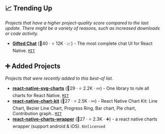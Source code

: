 ## 📈 Trending Up

_Projects that have a higher project-quality score compared to the last update. There might be a variety of reasons, such as increased downloads or code activity._

- <b><a href="https://github.com/FaridSafi/react-native-gifted-chat">Gifted Chat</a></b> (🥈40 ·  ⭐ 12K · 📈) - The most complete chat UI for React Native. <code><a href="http://bit.ly/34MBwT8">MIT</a></code>

## ➕ Added Projects

_Projects that were recently added to this best-of list._

- <b><a href="https://github.com/JesperLekland/react-native-svg-charts">react-native-svg-charts</a></b> (🥉29 ·  ⭐ 2.2K · 💤) - One library to rule all charts for React Native. <code><a href="http://bit.ly/34MBwT8">MIT</a></code>
- <b><a href="https://github.com/indiespirit/react-native-chart-kit">react-native-chart-kit</a></b> (🥉27 ·  ⭐ 2.5K · 💤) - React Native Chart Kit: Line Chart, Bezier Line Chart, Progress Ring, Bar chart, Pie chart, Contribution graph.. <code><a href="http://bit.ly/34MBwT8">MIT</a></code>
- <b><a href="https://github.com/wuxudong/react-native-charts-wrapper">react-native-charts-wrapper</a></b> (🥉27 ·  ⭐ 2.3K · ➕) - a react native charts wrapper (support android & iOS). <code>❗Unlicensed</code>

